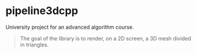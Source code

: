 # pipeline3dcpp
 University project for an advanced algorithm course.

 > The goal of the library is to render, on a 2D screen, a 3D mesh divided in triangles. 

